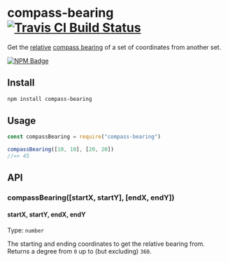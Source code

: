# compass-bearing [![Travis CI Build Status](https://img.shields.io/travis/com/Richienb/compass-bearing/master.svg?style=for-the-badge)](https://travis-ci.com/Richienb/compass-bearing)

Get the [relative](https://en.wikipedia.org/wiki/Relative_bearing) [compass bearing](https://en.wikipedia.org/wiki/Bearing_(navigation)) of a set of coordinates from another set.

[![NPM Badge](https://nodei.co/npm/compass-bearing.png)](https://npmjs.com/package/compass-bearing)

## Install

```sh
npm install compass-bearing
```

## Usage

```js
const compassBearing = require("compass-bearing")

compassBearing([10, 10], [20, 20])
//=> 45
```

## API

### compassBearing([startX, startY], [endX, endY])

#### startX, startY, endX, endY

Type: `number`

The starting and ending coordinates to get the relative bearing from. Returns a degree from `0` up to (but excluding) `360`.

